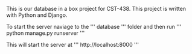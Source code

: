 This is our database in a box project for CST-438.  This project is written with Python and Django.

To start the server naviage to the 
'''
database
''' 
folder and then run 
'''
python manage.py runserver
'''

This will start the server at 
'''
http://localhost:8000
	'''
